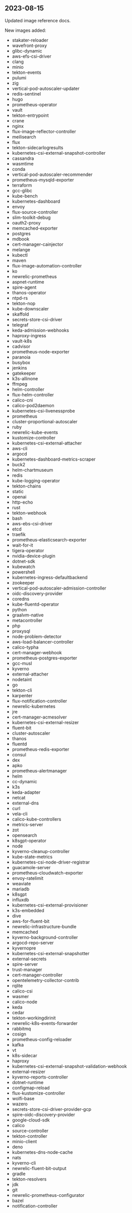 ## 2023-08-15

Updated image reference docs.

New images added:

- stakater-reloader
- wavefront-proxy
- glibc-dynamic
- aws-efs-csi-driver
- clang
- minio
- tekton-events
- pulumi
- zig
- vertical-pod-autoscaler-updater
- redis-sentinel
- hugo
- prometheus-operator
- vault
- tekton-entrypoint
- crane
- nginx
- flux-image-reflector-controller
- meilisearch
- flux
- tekton-sidecarlogresults
- kubernetes-csi-external-snapshot-controller
- cassandra
- wasmtime
- conda
- vertical-pod-autoscaler-recommender
- prometheus-mysqld-exporter
- terraform
- gcc-glibc
- kube-bench
- kubernetes-dashboard
- envoy
- flux-source-controller
- slim-toolkit-debug
- oauth2-proxy
- memcached-exporter
- postgres
- mdbook
- cert-manager-cainjector
- melange
- kubectl
- maven
- flux-image-automation-controller
- ko
- newrelic-prometheus
- aspnet-runtime
- spire-agent
- thanos-operator
- ntpd-rs
- tekton-nop
- kube-downscaler
- skaffold
- secrets-store-csi-driver
- telegraf
- keda-admission-webhooks
- haproxy-ingress
- vault-k8s
- cadvisor
- prometheus-node-exporter
- paranoia
- busybox
- jenkins
- gatekeeper
- k3s-allinone
- ffmpeg
- helm-controller
- flux-helm-controller
- calico-cni
- calico-pod2daemon
- kubernetes-csi-livenessprobe
- prometheus
- cluster-proportional-autoscaler
- ruby
- newrelic-kube-events
- kustomize-controller
- kubernetes-csi-external-attacher
- aws-cli
- argocd
- kubernetes-dashboard-metrics-scraper
- buck2
- helm-chartmuseum
- redis
- kube-logging-operator
- tekton-chains
- static
- openai
- http-echo
- rust
- tekton-webhook
- bash
- aws-ebs-csi-driver
- etcd
- traefik
- prometheus-elasticsearch-exporter
- wait-for-it
- tigera-operator
- nvidia-device-plugin
- dotnet-sdk
- kubewatch
- powershell
- kubernetes-ingress-defaultbackend
- zookeeper
- vertical-pod-autoscaler-admission-controller
- oidc-discovery-provider
- coredns
- kube-fluentd-operator
- python
- graalvm-native
- metacontroller
- php
- proxysql
- node-problem-detector
- aws-load-balancer-controller
- calico-typha
- cert-manager-webhook
- prometheus-postgres-exporter
- gcc-musl
- kyverno
- external-attacher
- nodetaint
- go
- tekton-cli
- karpenter
- flux-notification-controller
- newrelic-kubernetes
- jre
- cert-manager-acmesolver
- kubernetes-csi-external-resizer
- fluent-bit
- cluster-autoscaler
- thanos
- fluentd
- prometheus-redis-exporter
- consul
- dex
- apko
- prometheus-alertmanager
- helm
- cc-dynamic
- k3s
- keda-adapter
- netcat
- external-dns
- curl
- vela-cli
- calico-kube-controllers
- metrics-server
- zot
- opensearch
- k8sgpt-operator
- node
- kyverno-cleanup-controller
- kube-state-metrics
- kubernetes-csi-node-driver-registrar
- guacamole-server
- prometheus-cloudwatch-exporter
- envoy-ratelimit
- weaviate
- mariadb
- k8sgpt
- influxdb
- kubernetes-csi-external-provisioner
- k3s-embedded
- dive
- aws-for-fluent-bit
- newrelic-infrastructure-bundle
- memcached
- kyverno-background-controller
- argocd-repo-server
- kyvernopre
- kubernetes-csi-external-snapshotter
- external-secrets
- spire-server
- trust-manager
- cert-manager-controller
- opentelemetry-collector-contrib
- rqlite
- calico-csi
- wasmer
- calico-node
- keda
- cedar
- tekton-workingdirinit
- newrelic-k8s-events-forwarder
- rabbitmq
- cosign
- prometheus-config-reloader
- kafka
- vt
- k8s-sidecar
- haproxy
- kubernetes-csi-external-snapshot-validation-webhook
- external-resizer
- kyverno-reports-controller
- dotnet-runtime
- configmap-reload
- flux-kustomize-controller
- wolfi-base
- wazero
- secrets-store-csi-driver-provider-gcp
- spire-oidc-discovery-provider
- google-cloud-sdk
- calico
- source-controller
- tekton-controller
- minio-client
- deno
- kubernetes-dns-node-cache
- nats
- kyverno-cli
- newrelic-fluent-bit-output
- gradle
- tekton-resolvers
- jdk
- git
- newrelic-prometheus-configurator
- bazel
- notification-controller

